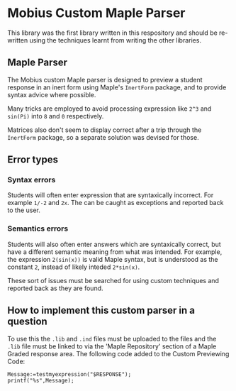 # Mobius Custom Maple Parser

This library was the first library written in this respository and
should be re-written using the techniques learnt from writing the
other libraries.

## Maple Parser

The Mobius custom Maple parser is designed to preview a student
response in an inert form using Maple's `InertForm` package, and to 
provide syntax advice where possible.

Many tricks are employed to avoid processing expression 
like `2^3` and `sin(Pi)` into `8` and `0` respectively.

Matrices also don't seem to display correct after a trip through the 
`InertForm` package, so a separate solution was devised for those.

## Error types

### Syntax errors

Students will often enter expression that are syntaxically incorrect. 
For example `1/-2` and `2x`. The can be caught as exceptions and 
reported back to the user.

### Semantics errors

Students will also often enter answers which are syntaxically correct, 
but have a different semantic meaning from what was intended. For example,
the expression `2(sin(x))` is valid Maple syntax, but is understood as the
constant `2`, instead of likely inteded `2*sin(x)`.

These sort of issues must be searched for using custom techniques and 
reported back as they are found.

## How to implement this custom parser in a question

To use this the `.lib` and `.ind` files must be uploaded to the files
and the `.lib` file must be linked to via the 'Maple Repository' section
of a Maple Graded response area. The following code added to the 
Custom Previewing Code:

    Message:=testmyexpression("$RESPONSE"); 
    printf("%s",Message);
